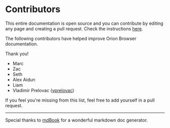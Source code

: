 # Contributors

This entire documentation is open source and you can contribute by editing
any page and creating a pull request. Check the instructions [here](https://github.com/kagisearch/kagi-docs).

The following contributors have helped improve Orion Browser
documentation.

Thank you!

- Marc
- Zac
- Seth
- Alex Aidun
- Liam 
- Vladimir Prelovac ([vprelovac](https://github.com/vprelovac))

If you feel you're missing from this list, feel free to add yourself in a pull request.

---

Special thanks to [mdBook](https://github.com/rust-lang/mdBook) for a
wonderful markdown doc generator.